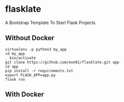 # flasklate
A Bootstrap Template To Start Flask Projects


## Without Docker

```
virtualenv -p python3 my_app
cd my_app
. bin/activate
git clone https://github.com/eon01/flasklate.git app
cd app
pip install -r requirements.txt
export FLASK_APP=app.py
flask run
```


## With Docker



